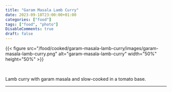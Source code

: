 ```yaml
---
title: "Garam Masala Lamb Curry"
date: 2023-09-18T23:00:00+01:00
categories: ["food"]
tags: ["food", "photo"]
DisableComments: true
draft: false
---
```


{{< figure src="/food/cooked/garam-masala-lamb-curry/images/garam-masala-lamb-curry.png" alt="garam-masala-lamb-curry" width="50%" height="50%" >}}

<br>

Lamb curry with garam masala and slow-cooked in a tomato base.

---
